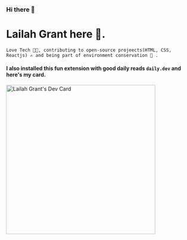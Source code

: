 ### Hi there 👋

# Lailah Grant here 🌼.
`Love Tech 👩‍💻, contributing to open-source projeects(HTML, CSS, Reactjs) ✍️ and being part of environment conservation 🌳 .
`
#### I also installed this fun extension with good daily reads `daily.dev` and here's  my card.

<a href="https://app.daily.dev/lailahgrant"><img src="https://api.daily.dev/devcards/ac4c8a38da244b9980d0f992ef29da08.png?r=6ck" width="400" alt="Lailah Grant's Dev Card"/></a>

<!--
**lailahgrant/lailahgrant** is a ✨ _special_ ✨ repository because its `README.md` (this file) appears on your GitHub profile.

Here are some ideas to get you started:

- 🔭 I’m currently working on ...
- 🌱 I’m currently learning ...
- 👯 I’m looking to collaborate on ...
- 🤔 I’m looking for help with ...
- 💬 Ask me about ...
- 📫 How to reach me: ...
- 😄 Pronouns: ...
- ⚡ Fun fact: ...
-->
